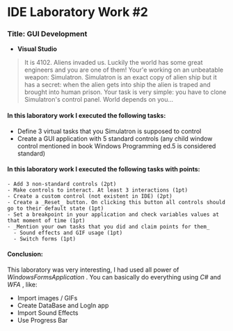 # IDE Laboratory Work #2

### Title: GUI Development 

   - **Visual Studio**

> It is 4102. Aliens invaded us. Luckily the world has some great engineers and you are one of them! Your'e working on an unbeatable weapon: Simulatron. Simulatron is an exact copy of alien ship but it has a secret: when the alien gets into ship the alien is traped and brought into human prison. Your task is very simple: you have to clone Simulatron's control panel. World depends on you...

#### In this laboratory work I executed the following tasks:

   - Define 3 virtual tasks that you Simulatron is supposed to control
   - Create a GUI application with 5 standard controls (any child window control mentioned in book Windows Programming ed.5 is considered standard)

#### In this laboratory work I executed the following tasks with points:

    - Add 3 non-standard controls (2pt)
    - Make controls to interact. At least 3 interactions (1pt) 
    - Create a custom control (not existent in IDE) (2pt)
    - Create a _Reset_ button. On clicking this button all controls should go to their default state (1pt)
    - Set a breakpoint in your application and check variables values at that moment of time (1pt)
    - _Mention your own tasks that you did and claim points for them_
      - Sound effects and GIF usage (1pt)
      - Switch forms (1pt)


#### Conclusion:
 
 This laboratory was very interesting, I had used all power of _WindowsFormsApplication_ . You can basically do everything using _C#_ and _WFA_ , like:
  - Import images / GIFs
  - Create DataBase and LogIn app
  - Import Sound Effects
  - Use Progress Bar